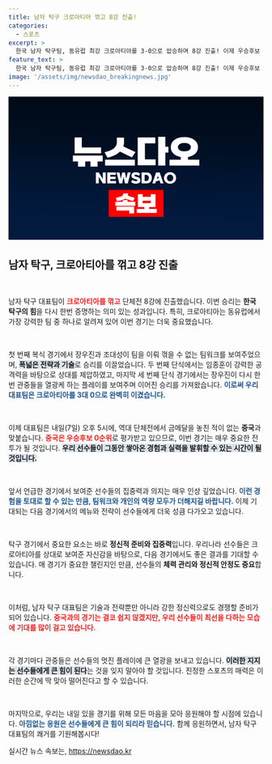 ```yaml
---
title: 남자 탁구 크로아티아 꺾고 8강 진출!
categories:
  - 스포츠
excerpt: >
  한국 남자 탁구팀, 동유럽 최강 크로아티아를 3-0으로 압승하며 8강 진출! 이제 우승후보 중국과의 맞대결만을 남겨두고 있습니다. 승리의 향방은?
feature_text: >
  한국 남자 탁구팀, 동유럽 최강 크로아티아를 3-0으로 압승하며 8강 진출! 이제 우승후보 중국과의 맞대결만을 남겨두고 있습니다. 승리의 향방은?
image: '/assets/img/newsdao_breakingnews.jpg'
---
```


<p><img src="/assets/img/newsdao_breakingnews.jpg" alt="flaretime 속보" /></p>

<h2 data-ke-size="size26">남자 탁구, 크로아티아를 꺾고 8강 진출</h2>

<p data-ke-size="size16">&nbsp;</p>

<p>남자 탁구 대표팀이 <b><span style="color: #ee2323;">크로아티아를 꺾고</span></b> 단체전 8강에 진출했습니다. 이번 승리는 <strong>한국 탁구의 힘</strong>을 다시 한번 증명하는 의미 있는 성과입니다. 특히, 크로아티아는 동유럽에서 가장 강력한 팀 중 하나로 알려져 있어 이번 경기는 더욱 중요했습니다.</p>

<p data-ke-size="size16">&nbsp;</p>

<p>첫 번째 복식 경기에서 장우진과 조대성이 팀을 이뤄 꺾을 수 없는 팀워크를 보여주었으며, <b><span style="background-color: #21538527;">폭넓은 전략과 기술</span></b>로 승리를 이끌었습니다. 두 번째 단식에서는 임종훈이 강력한 공격력을 바탕으로 상대를 제압하였고, 마지막 세 번째 단식 경기에서는 장우진이 다시 한번 관중들을 열광케 하는 플레이를 보여주며 이어진 승리를 가져왔습니다. <b><span style="color: #1a5490;">이로써 우리 대표팀은 크로아티아를 3대 0으로 완벽히 이겼습니다.</span></b></p>

<p data-ke-size="size16">&nbsp;</p>

<p>이제 대표팀은 내일(7일) 오후 5시에, 역대 단체전에서 금메달을 놓친 적이 없는 <strong>중국</strong>과 맞붙습니다. <b><span style="color: #ee2323;">중국은 우승후보 0순위</span></b>로 평가받고 있으므로, 이번 경기는 매우 중요한 전투가 될 것입니다. <b><span style="background-color: #21538527;">우리 선수들이 그동안 쌓아온 경험과 실력을 발휘할 수 있는 시간이 될 것입니다.</span></b></p>

<p data-ke-size="size16">&nbsp;</p>

<p>앞서 언급한 경기에서 보여준 선수들의 집중력과 의지는 매우 인상 깊었습니다. <b><span style="color: #1a5490;">이런 경험을 토대로 할 수 있는 만큼, 팀워크와 개인의 역량 모두가 더해지길 바랍니다.</span></b> 이제 기대되는 다음 경기에서의 메뉴와 전략이 선수들에게 더욱 성큼 다가오고 있습니다. </p>

<p data-ke-size="size16">&nbsp;</p>

<p>탁구 경기에서 중요한 요소는 바로 <strong>정신적 준비와 집중력</strong>입니다. 우리나라 선수들은 크로아티아를 상대로 보여준 자신감을 바탕으로, 다음 경기에서도 좋은 결과를 기대할 수 있습니다. 매 경기가 중요한 챌린지인 만큼, 선수들의 <strong>체력 관리와 정신적 안정도 중요</strong>합니다.</p>

<p data-ke-size="size16">&nbsp;</p>

<p>이처럼, 남자 탁구 대표팀은 기술과 전략뿐만 아니라 강한 정신력으로도 경쟁할 준비가 되어 있습니다. <b><span style="color: #ee2323;">중국과의 경기는 결코 쉽지 않겠지만, 우리 선수들이 최선을 다하는 모습에 기대를 많이 걸고 있습니다.</span></b></p>

<p data-ke-size="size16">&nbsp;</p>

<p>각 경기마다 관중들은 선수들의 멋진 플레이에 큰 열광을 보내고 있습니다. <b><span style="background-color: #21538527;">이러한 지지는 선수들에게 큰 힘이 된다</span></b>는 것을 잊지 말아야 할 것입니다. 진정한 스포츠의 매력은 이러한 순간에 딱 맞아 떨어진다고 할 수 있습니다.</p>

<p data-ke-size="size16">&nbsp;</p>

<p>마지막으로, 우리는 내일 있을 경기를 위해 모든 마음을 모아 응원해야 할 시점에 있습니다. <b><span style="color: #1a5490;">아낌없는 응원은 선수들에게 큰 힘이 되리라 믿습니다.</span></b> 함께 응원하면서, 남자 탁구 대표팀의 쾌거를 기원해봅시다!</p>
실시간 뉴스 속보는, <a href="https://newsdao.kr" rel="dofollow">https://newsdao.kr</a>


